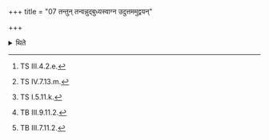 +++
title = "07 तन्तुन् तन्वन्नुद्बुध्यस्वाग्न उदुत्तममुद्वयन्"

+++

<details><summary>थिते</summary>

7. (In this offering) before the libation to Agni Sviṣṭakr̥t by-offerings should be performed with tantuṁ tanvan...[^1] udbudhysvāgne...[^2] uduttamaṁ...[^3] udvayaṁ tamasaspari...[^4] and udu tyaṁ citram...[^5]   


[^1]: TS III.4.2.e.  

[^2]: TS IV.7.13.m.  

[^3]: TS I.5.11.k.  

[^4]: TB III.9.11.2.  

[^5]: TB III.7.11.2.
</details>
